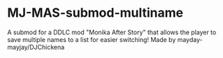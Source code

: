 # MJ-MAS-submod-multiname
A submod for a DDLC mod "Monika After Story" that allows the player to save multiple names to a list for easier switching!
Made by mayday-mayjay/DJChickena
